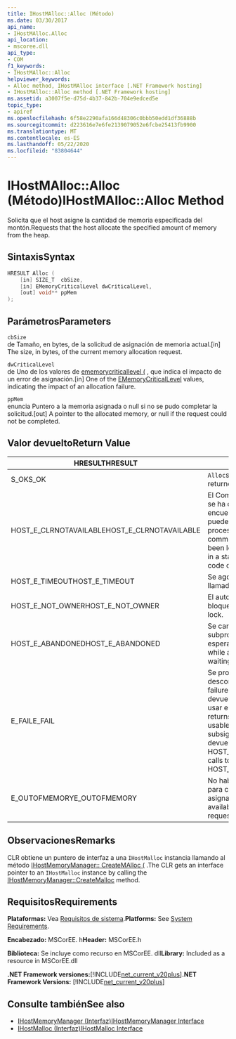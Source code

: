 ```yaml
---
title: IHostMAlloc::Alloc (Método)
ms.date: 03/30/2017
api_name:
- IHostMAlloc.Alloc
api_location:
- mscoree.dll
api_type:
- COM
f1_keywords:
- IHostMAlloc::Alloc
helpviewer_keywords:
- Alloc method, IHostMAlloc interface [.NET Framework hosting]
- IHostMAlloc::Alloc method [.NET Framework hosting]
ms.assetid: a3007f5e-d75d-4b37-842b-704e9edced5e
topic_type:
- apiref
ms.openlocfilehash: 6f58e2290afa166d48306c0bbb50edd1df36888b
ms.sourcegitcommit: d223616e7e6fe2139079052e6fcbe25413fb9900
ms.translationtype: MT
ms.contentlocale: es-ES
ms.lasthandoff: 05/22/2020
ms.locfileid: "83804644"
---
```

# <a name="ihostmallocalloc-method"></a><span data-ttu-id="91df6-102">IHostMAlloc::Alloc (Método)</span><span class="sxs-lookup"><span data-stu-id="91df6-102">IHostMAlloc::Alloc Method</span></span>
<span data-ttu-id="91df6-103">Solicita que el host asigne la cantidad de memoria especificada del montón.</span><span class="sxs-lookup"><span data-stu-id="91df6-103">Requests that the host allocate the specified amount of memory from the heap.</span></span>  
  
## <a name="syntax"></a><span data-ttu-id="91df6-104">Sintaxis</span><span class="sxs-lookup"><span data-stu-id="91df6-104">Syntax</span></span>  
  
```cpp  
HRESULT Alloc (  
    [in] SIZE_T  cbSize,
    [in] EMemoryCriticalLevel dwCriticalLevel,
    [out] void** ppMem  
);  
```  
  
## <a name="parameters"></a><span data-ttu-id="91df6-105">Parámetros</span><span class="sxs-lookup"><span data-stu-id="91df6-105">Parameters</span></span>  
 `cbSize`  
 <span data-ttu-id="91df6-106">de Tamaño, en bytes, de la solicitud de asignación de memoria actual.</span><span class="sxs-lookup"><span data-stu-id="91df6-106">[in] The size, in bytes, of the current memory allocation request.</span></span>  
  
 `dwCriticalLevel`  
 <span data-ttu-id="91df6-107">de Uno de los valores de [ememorycriticallevel (](ememorycriticallevel-enumeration.md) , que indica el impacto de un error de asignación.</span><span class="sxs-lookup"><span data-stu-id="91df6-107">[in] One of the [EMemoryCriticalLevel](ememorycriticallevel-enumeration.md) values, indicating the impact of an allocation failure.</span></span>  
  
 `ppMem`  
 <span data-ttu-id="91df6-108">enuncia Puntero a la memoria asignada o null si no se pudo completar la solicitud.</span><span class="sxs-lookup"><span data-stu-id="91df6-108">[out] A pointer to the allocated memory, or null if the request could not be completed.</span></span>  
  
## <a name="return-value"></a><span data-ttu-id="91df6-109">Valor devuelto</span><span class="sxs-lookup"><span data-stu-id="91df6-109">Return Value</span></span>  
  
|<span data-ttu-id="91df6-110">HRESULT</span><span class="sxs-lookup"><span data-stu-id="91df6-110">HRESULT</span></span>|<span data-ttu-id="91df6-111">Descripción</span><span class="sxs-lookup"><span data-stu-id="91df6-111">Description</span></span>|  
|-------------|-----------------|  
|<span data-ttu-id="91df6-112">S_OK</span><span class="sxs-lookup"><span data-stu-id="91df6-112">S_OK</span></span>|<span data-ttu-id="91df6-113">`Alloc`se devolvió correctamente.</span><span class="sxs-lookup"><span data-stu-id="91df6-113">`Alloc` returned successfully.</span></span>|  
|<span data-ttu-id="91df6-114">HOST_E_CLRNOTAVAILABLE</span><span class="sxs-lookup"><span data-stu-id="91df6-114">HOST_E_CLRNOTAVAILABLE</span></span>|<span data-ttu-id="91df6-115">El Common Language Runtime (CLR) no se ha cargado en un proceso o el CLR se encuentra en un estado en el que no puede ejecutar código administrado ni procesar la llamada correctamente.</span><span class="sxs-lookup"><span data-stu-id="91df6-115">The common language runtime (CLR) has not been loaded into a process, or the CLR is in a state in which it cannot run managed code or process the call successfully.</span></span>|  
|<span data-ttu-id="91df6-116">HOST_E_TIMEOUT</span><span class="sxs-lookup"><span data-stu-id="91df6-116">HOST_E_TIMEOUT</span></span>|<span data-ttu-id="91df6-117">Se agotó el tiempo de espera de la llamada.</span><span class="sxs-lookup"><span data-stu-id="91df6-117">The call timed out.</span></span>|  
|<span data-ttu-id="91df6-118">HOST_E_NOT_OWNER</span><span class="sxs-lookup"><span data-stu-id="91df6-118">HOST_E_NOT_OWNER</span></span>|<span data-ttu-id="91df6-119">El autor de la llamada no posee el bloqueo.</span><span class="sxs-lookup"><span data-stu-id="91df6-119">The caller does not own the lock.</span></span>|  
|<span data-ttu-id="91df6-120">HOST_E_ABANDONED</span><span class="sxs-lookup"><span data-stu-id="91df6-120">HOST_E_ABANDONED</span></span>|<span data-ttu-id="91df6-121">Se canceló un evento mientras un subproceso o fibra bloqueados estaba esperando en él.</span><span class="sxs-lookup"><span data-stu-id="91df6-121">An event was canceled while a blocked thread or fiber was waiting on it.</span></span>|  
|<span data-ttu-id="91df6-122">E_FAIL</span><span class="sxs-lookup"><span data-stu-id="91df6-122">E_FAIL</span></span>|<span data-ttu-id="91df6-123">Se produjo un error grave desconocido.</span><span class="sxs-lookup"><span data-stu-id="91df6-123">An unknown catastrophic failure occurred.</span></span> <span data-ttu-id="91df6-124">Cuando un método devuelve E_FAIL, CLR ya no se puede usar en el proceso.</span><span class="sxs-lookup"><span data-stu-id="91df6-124">When a method returns E_FAIL, the CLR is no longer usable within the process.</span></span> <span data-ttu-id="91df6-125">Las llamadas subsiguientes a métodos de hospedaje devuelven HOST_E_CLRNOTAVAILABLE.</span><span class="sxs-lookup"><span data-stu-id="91df6-125">Subsequent calls to hosting methods return HOST_E_CLRNOTAVAILABLE.</span></span>|  
|<span data-ttu-id="91df6-126">E_OUTOFMEMORY</span><span class="sxs-lookup"><span data-stu-id="91df6-126">E_OUTOFMEMORY</span></span>|<span data-ttu-id="91df6-127">No había suficiente memoria disponible para completar la solicitud de asignación.</span><span class="sxs-lookup"><span data-stu-id="91df6-127">Not enough memory was available to complete the allocation request.</span></span>|  
  
## <a name="remarks"></a><span data-ttu-id="91df6-128">Observaciones</span><span class="sxs-lookup"><span data-stu-id="91df6-128">Remarks</span></span>  
 <span data-ttu-id="91df6-129">CLR obtiene un puntero de interfaz a una `IHostMalloc` instancia llamando al método [IHostMemoryManager:: CreateMAlloc (](ihostmemorymanager-createmalloc-method.md) .</span><span class="sxs-lookup"><span data-stu-id="91df6-129">The CLR gets an interface pointer to an `IHostMalloc` instance by calling the [IHostMemoryManager::CreateMalloc](ihostmemorymanager-createmalloc-method.md) method.</span></span>  
  
## <a name="requirements"></a><span data-ttu-id="91df6-130">Requisitos</span><span class="sxs-lookup"><span data-stu-id="91df6-130">Requirements</span></span>  
 <span data-ttu-id="91df6-131">**Plataformas:** Vea [Requisitos de sistema](../../get-started/system-requirements.md).</span><span class="sxs-lookup"><span data-stu-id="91df6-131">**Platforms:** See [System Requirements](../../get-started/system-requirements.md).</span></span>  
  
 <span data-ttu-id="91df6-132">**Encabezado:** MSCorEE. h</span><span class="sxs-lookup"><span data-stu-id="91df6-132">**Header:** MSCorEE.h</span></span>  
  
 <span data-ttu-id="91df6-133">**Biblioteca:** Se incluye como recurso en MSCorEE. dll</span><span class="sxs-lookup"><span data-stu-id="91df6-133">**Library:** Included as a resource in MSCorEE.dll</span></span>  
  
 <span data-ttu-id="91df6-134">**.NET Framework versiones:**[!INCLUDE[net_current_v20plus](../../../../includes/net-current-v20plus-md.md)]</span><span class="sxs-lookup"><span data-stu-id="91df6-134">**.NET Framework Versions:** [!INCLUDE[net_current_v20plus](../../../../includes/net-current-v20plus-md.md)]</span></span>  
  
## <a name="see-also"></a><span data-ttu-id="91df6-135">Consulte también</span><span class="sxs-lookup"><span data-stu-id="91df6-135">See also</span></span>

- [<span data-ttu-id="91df6-136">IHostMemoryManager (Interfaz)</span><span class="sxs-lookup"><span data-stu-id="91df6-136">IHostMemoryManager Interface</span></span>](ihostmemorymanager-interface.md)
- [<span data-ttu-id="91df6-137">IHostMalloc (Interfaz)</span><span class="sxs-lookup"><span data-stu-id="91df6-137">IHostMalloc Interface</span></span>](ihostmalloc-interface.md)
